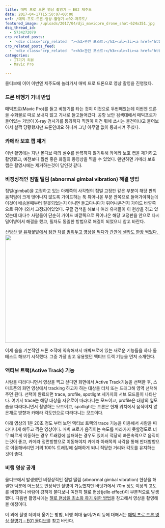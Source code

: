```yaml
---
title: 매빅 프로 드론 영상 촬영기 – E02 제주도
date: 2017-04-17T15:50:07+00:00
url: /매빅-프로-드론-영상-촬영기-e02-제주도/
featured_image: /uploads/2017/04/dji_mavicpro_drone_shot-624x351.jpg
dsq_thread_id:
  - 5734272079
crp_related_posts:
  - '<div class="crp_related  "><h3>관련 포스트:</h3><ul><li><a href="https://www.letmecompile.com/verify-domain-setting-changes/"     class="post-701"><span class="crp_title">도메인 설정 변경 확인 명령어</span></a></li><li><a href="https://www.letmecompile.com/shotcut-linux-server-video-generation/"     class="post-753"><span class="crp_title">Shotcut을 이용하여 리눅스 서버에서 템플릿 기반의 동영상 만들기</span></a></li><li><a href="https://www.letmecompile.com/mac-app-recommendation-for-developer/"     class="post-836"><span class="crp_title">개발자를 위한 필수 맥 앱(Mac App) 10선</span></a></li><li><a href="https://www.letmecompile.com/api-auth-jwt-jwk-explained/"     class="post-800"><span class="crp_title">API 서버 인증을 위한 JWT와 JWK 이해하기</span></a></li><li><a href="https://www.letmecompile.com/ubuntu-jvm-segmetation-fault-kernel-update/"     class="post-732"><span class="crp_title">우분투 JVM Segmetation Fault 버그 해결 및 커널 업데이트 방법</span></a></li></ul><div class="crp_clear"></div></div>'
crp_related_posts_feed:
  - '<div class="crp_related  "><h3>관련 포스트:</h3><ul><li><a href="https://www.letmecompile.com/verify-domain-setting-changes/"     class="post-701"><span class="crp_title">도메인 설정 변경 확인 명령어</span></a></li><li><a href="https://www.letmecompile.com/shotcut-linux-server-video-generation/"     class="post-753"><span class="crp_title">Shotcut을 이용하여 리눅스 서버에서 템플릿 기반의 동영상 만들기</span></a></li><li><a href="https://www.letmecompile.com/mac-app-recommendation-for-developer/"     class="post-836"><span class="crp_title">개발자를 위한 필수 맥 앱(Mac App) 10선</span></a></li><li><a href="https://www.letmecompile.com/api-auth-jwt-jwk-explained/"     class="post-800"><span class="crp_title">API 서버 인증을 위한 JWT와 JWK 이해하기</span></a></li><li><a href="https://www.letmecompile.com/ubuntu-jvm-segmetation-fault-kernel-update/"     class="post-732"><span class="crp_title">우분투 JVM Segmetation Fault 버그 해결 및 커널 업데이트 방법</span></a></li></ul><div class="crp_clear"></div></div>'
categories:
  - IT기기 리뷰
  - Mavic Pro

---
```

몰디브에 이어 이번엔 제주도에 놀러가서 매빅 프로 드론으로 영상 촬영을 진행했다.

### 드론 비행기 기내 반입

매빅프로(Mavic Pro)를 들고 비행기를 타는 것이 이것으로 두번째였는데 이번엔 드론을 수화물로 따로 보내지 않고 기내로 들고들어갔다. 공항 보안 검색대에서 매빅프로가 들어있는 가방이 X-ray 검사기를 통과하자 직원이 이건 뭐에 쓰시는 물건이냐고 물어보아서 살짝 당황했지만 드론인데요 하니까 그냥 아무말 없이 통과시켜 주셨다.

### 카메라 보호 캡 제거

이번 촬영에는 지난 몰디브 때의 실수를 반복하지 않기위해 카메라 보호 캡을 제거하고 촬영했고, 예전보다 훨씬 좋은 화질의 동영상을 찍을 수 있었다. 왠만하면 카메라 보호 캡은 촬영시에는 제거하는것이 답인것 같다.

### 비정상적인 짐벌 떨림 (abnormal gimbal vibration) 해결 방법

짐벌(gimbal)을 고정하고 있는 아래쪽의 사각형의 짐벌 고정판 같은 부분이 해당 판의 움직임이 크게 벗어나지 않도록 가이드하는 툭 튀어나온 부분 안쪽으로 들어가야하는데 이것이 배송올때부터 잘못되었는지 아니면 들고다니다가 튀어나온건지 가이드 바깥쪽으로 튀어나와서 고정되어있었다. 구글 검색을 해보니 여러 유저들이 이 현상을 겪고 있었는데 대다수 사람들이 단순히 가이드 바깥쪽으로 튀어나온 해당 고정판을 안으로 다시 밀어넣어서 해결을 했고, 필자도 동일한 방법으로 해결이 되었으니 참고 바란다.

산방산 앞 유채꽃밭에서 잠깐 차를 멈춰두고 영상을 찍다가 간만에 셀카도 한장 찍었다.  
[<img loading="lazy" src="/uploads/2017/04/dji_mavicpro_drone_shot-1024x576.jpg" alt="" width="625" height="352" class="alignnone size-large wp-image-656" srcset="https://www.letmecompile.com/wp/wp-content/uploads/2017/04/dji_mavicpro_drone_shot-1024x576.jpg 1024w, https://www.letmecompile.com/wp/wp-content/uploads/2017/04/dji_mavicpro_drone_shot-300x169.jpg 300w, https://www.letmecompile.com/wp/wp-content/uploads/2017/04/dji_mavicpro_drone_shot-768x432.jpg 768w, https://www.letmecompile.com/wp/wp-content/uploads/2017/04/dji_mavicpro_drone_shot-624x351.jpg 624w, https://www.letmecompile.com/wp/wp-content/uploads/2017/04/dji_mavicpro_drone_shot.jpg 1600w" sizes="(max-width: 625px) 100vw, 625px" />][1]

이제 슬슬 기본적인 드론 조작에 익숙해져서 매빅프로에 있는 새로운 기능들을 하나 둘 테스트 해보기 시작했다. 그중 가장 쉽고 유용했던 액티브 트랙 기능을 먼저 소개한다.

### 액티브 트랙(Active Track) 기능

사람을 따라다니면서 영상을 찍고 싶다면 화면에서 Active Track기능을 선택한 후, 스마트폰의 화면 영상에서 tracking 하고자 하는 대상을 터치 또는 드래그해 영역 선택해주면 된다. 선택이 완료되면 trace, profile, spotlight 세가지의 서브 모드들이 나타난다. 여기서 trace는 해당 대상을 자유로이 따라다니는 모드이고, profile은 대상의 옆모습을 따라다니면서 촬영하는 모드이고, spotlight는 드론은 현재 위치에서 움직이지 않은채로 방향과 카메라 각도만으로 따라다니는 모드이다.

아래 영상의 1분 20초 정도 부터 보면 액티브 트랙의 trace 기능을 이용해서 사람을 따라다니게 해두고 찍은 영상이다. 매빅 프로가 움직이는 속도를 따라가지 못할정도로 너무 빠르게 이동하는 경우 트래킹에 실패하는 경우도 있어서 적당히 빠른속력으로 움직이는것이 좋고, 카메라 정면방향으로 이동해야지 카메라 아래쪽의 사각을 통해 반대방향으로 이동해버리면 거의 100% 트래킹에 실패하게 되니 적당한 거리와 각도를 유지하는 것이 좋다.



### 비행 영상 공개

몰디브에서 발생했던 비정상적인 짐벌 떨림 (abnormal gimbal vibration) 현상을 해결한 덕분에 어느정도 안정적인 촬영이 가능했지만 바닷가에서 70m 정도 이상의 고도를 비행하니 바람이 강하게 불다보니 여전히 젤로 현상(jello effect)이 부분적으로 발생했다. 다음번 촬영시에는 [젤로 현상을 최소화 하기 위한 방법][2]을 참고해서 영상을 촬영해 볼 예정이다.



이 외에 촬영 데이터 옮기는 방법, 비행 최대 높이/거리 등에 대해서는 [매빅 프로 드론 영상 촬영기 &#8211; E01 몰디브][3]를 참고 바란다.

 [1]: /uploads/2017/04/dji_mavicpro_drone_shot.jpg
 [2]: http://www.dronestarting.com/jelloeffect
 [3]: /매빅-프로-드론-영상-촬영기-e01-몰디브